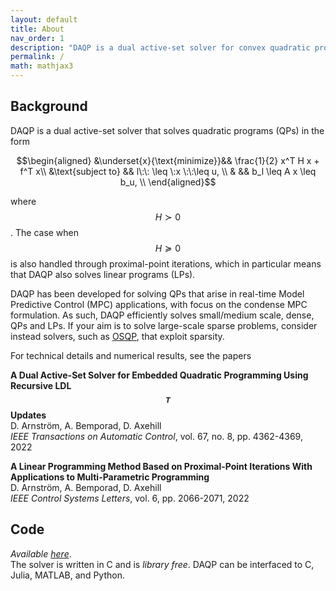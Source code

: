 ```yaml
---
layout: default
title: About 
nav_order: 1
description: "DAQP is a dual active-set solver for convex quadratic programs"
permalink: /
math: mathjax3
---
```

## Background

DAQP is a dual active-set solver that solves quadratic programs (QPs) in the form 

$$\begin{aligned}
&\underset{x}{\text{minimize}}&& \frac{1}{2} x^T H x + f^T x\\
&\text{subject to} && l\:\: \leq \:x \:\:\leq u, \\
& && b_l \leq A x \leq b_u, \\
\end{aligned}$$

where $$H\succ 0$$. The case when $$H\succeq 0$$ is also handled through proximal-point iterations, which in particular means that DAQP also solves linear programs (LPs).

DAQP has been developed for solving QPs that arise in real-time Model Predictive Control (MPC) applications, with focus on the condense MPC formulation. As such, DAQP efficiently solves small/medium scale, dense, QPs and LPs. If your aim is to solve large-scale sparse problems, consider instead solvers, such as [OSQP](https://osqp.org/), that exploit sparsity. 

For technical details and numerical results, see the papers

**A Dual Active-Set Solver for Embedded Quadratic Programming Using Recursive LDL$$^T$$ Updates** <br>
D. Arnström, A. Bemporad, D. Axehill <br>
*IEEE Transactions on Automatic Control*, vol. 67, no. 8, pp. 4362-4369, 2022

**A Linear Programming Method Based on Proximal-Point Iterations With Applications to Multi-Parametric Programming** <br>
D. Arnström, A. Bemporad, D. Axehill <br>
*IEEE Control Systems Letters*, vol. 6, pp. 2066-2071, 2022

## Code
*Available [here](https://github.com/darnstrom/daqp)*. <br>
The solver is written in C and is *library free*. DAQP can be interfaced to C, Julia, MATLAB, and Python.  
